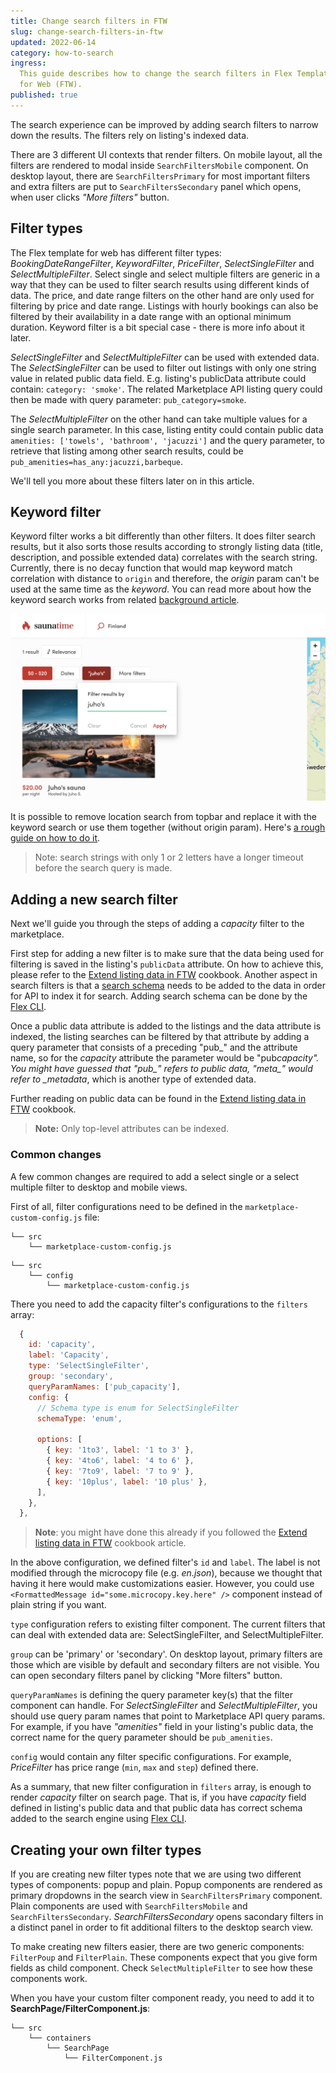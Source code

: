 ```yaml
---
title: Change search filters in FTW
slug: change-search-filters-in-ftw
updated: 2022-06-14
category: how-to-search
ingress:
  This guide describes how to change the search filters in Flex Template
  for Web (FTW).
published: true
---
```


The search experience can be improved by adding search filters to narrow
down the results. The filters rely on listing's indexed data.

There are 3 different UI contexts that render filters. On mobile layout,
all the filters are rendered to modal inside `SearchFiltersMobile`
component. On desktop layout, there are `SearchFiltersPrimary` for most
important filters and extra filters are put to `SearchFiltersSecondary`
panel which opens, when user clicks _"More filters"_ button.

## Filter types

The Flex template for web has different filter types:
_BookingDateRangeFilter_, _KeywordFilter_, _PriceFilter_,
_SelectSingleFilter_ and _SelectMultipleFilter_. Select single and
select multiple filters are generic in a way that they can be used to
filter search results using different kinds of data. The price, and date
range filters on the other hand are only used for filtering by price and
date range. Listings with hourly bookings can also be filtered by their
availability in a date range with an optional minimum duration. Keyword
filter is a bit special case - there is more info about it later.

_SelectSingleFilter_ and _SelectMultipleFilter_ can be used with
extended data. The _SelectSingleFilter_ can be used to filter out
listings with only one string value in related public data field. E.g.
listing's publicData attribute could contain: `category: 'smoke'`. The
related Marketplace API listing query could then be made with query
parameter: `pub_category=smoke`.

The _SelectMultipleFilter_ on the other hand can take multiple values
for a single search parameter. In this case, listing entity could
contain public data `amenities: ['towels', 'bathroom', 'jacuzzi']` and
the query parameter, to retrieve that listing among other search
results, could be `pub_amenities=has_any:jacuzzi,barbeque`.

We'll tell you more about these filters later on in this article.

## Keyword filter

Keyword filter works a bit differently than other filters. It does
filter search results, but it also sorts those results according to
strongly listing data (title, description, and possible extended data)
correlates with the search string. Currently, there is no decay function
that would map keyword match correlation with distance to `origin` and
therefore, the _origin_ param can't be used at the same time as the
_keyword_. You can read more about how the keyword search works from
related [background article](/concepts/how-the-listing-search-works/).

![Desktop filters](./keyword-search.png)

It is possible to remove location search from topbar and replace it with
the keyword search or use them together (without origin param). Here's
[a rough guide on how to do it](/how-to/use-keyword-search-in-topbar/).

> Note: search strings with only 1 or 2 letters have a longer timeout
> before the search query is made.

## Adding a new search filter

Next we'll guide you through the steps of adding a _capacity_ filter to
the marketplace.

First step for adding a new filter is to make sure that the data being
used for filtering is saved in the listing's `publicData` attribute. On
how to achieve this, please refer to the
[Extend listing data in FTW](/how-to/extend-listing-data-in-ftw/)
cookbook. Another aspect in search filters is that a
[search schema](/references/extended-data/#search-schema) needs to be
added to the data in order for API to index it for search. Adding search
schema can be done by the
[Flex CLI](/introduction/getting-started-with-flex-cli/).

Once a public data attribute is added to the listings and the data
attribute is indexed, the listing searches can be filtered by that
attribute by adding a query parameter that consists of a preceding
"pub\_" and the attribute name, so for the _capacity_ attribute the
parameter would be "pub*capacity". You might have guessed that "pub\_"
refers to public data, "meta\_" would refer to \_metadata*, which is
another type of extended data.

Further reading on public data can be found in the
[Extend listing data in FTW](/how-to/extend-listing-data-in-ftw/)
cookbook.

> **Note:** Only top-level attributes can be indexed.

### Common changes

A few common changes are required to add a select single or a select
multiple filter to desktop and mobile views.

First of all, filter configurations need to be defined in the
`marketplace-custom-config.js` file:

```shell
└── src
    └── marketplace-custom-config.js
```

<extrainfo title="FTW-product has moved config files into a different location">

```shell
└── src
    └── config
        └── marketplace-custom-config.js
```

</extrainfo>

There you need to add the capacity filter's configurations to the
`filters` array:

```js
  {
    id: 'capacity',
    label: 'Capacity',
    type: 'SelectSingleFilter',
    group: 'secondary',
    queryParamNames: ['pub_capacity'],
    config: {
      // Schema type is enum for SelectSingleFilter
      schemaType: 'enum',

      options: [
        { key: '1to3', label: '1 to 3' },
        { key: '4to6', label: '4 to 6' },
        { key: '7to9', label: '7 to 9' },
        { key: '10plus', label: '10 plus' },
      ],
    },
  },
```

> **Note**: you might have done this already if you followed the
> [Extend listing data in FTW](/how-to/extend-listing-data-in-ftw/)
> cookbook article.

In the above configuration, we defined filter's `id` and `label`. The
label is not modified through the microcopy file (e.g. _en.json_),
because we thought that having it here would make customizations easier.
However, you could use
`<FormattedMessage id="some.microcopy.key.here" />` component instead of
plain string if you want.

`type` configuration refers to existing filter component. The current
filters that can deal with extended data are: SelectSingleFilter, and
SelectMultipleFilter.

`group` can be 'primary' or 'secondary'. On desktop layout, primary
filters are those which are visible by default and secondary filters are
not visible. You can open secondary filters panel by clicking "More
filters" button.

`queryParamNames` is defining the query parameter key(s) that the filter
component can handle. For _SelectSingleFilter_ and
_SelectMultipleFilter_, you should use query param names that point to
Marketplace API query params. For example, if you have _"amenities"_
field in your listing's public data, the correct name for the query
parameter should be `pub_amenities`.

`config` would contain any filter specific configurations. For example,
_PriceFilter_ has price range (`min`, `max` and `step`) defined there.

As a summary, that new filter configuration in `filters` array, is
enough to render _capacity_ filter on search page. That is, if you have
_capacity_ field defined in listing's public data and that public data
has correct schema added to the search engine using
[Flex CLI](/introduction/getting-started-with-flex-cli/).

## Creating your own filter types

If you are creating new filter types note that we are using two
different types of components: popup and plain. Popup components are
rendered as primary dropdowns in the search view in
`SearchFiltersPrimary` component. Plain components are used with
`SearchFiltersMobile` and `SearchFiltersSecondary`.
_SearchFiltersSecondary_ opens sacondary filters in a distinct panel in
order to fit additional filters to the desktop search view.

To make creating new filters easier, there are two generic components:
`FilterPoup` and `FilterPlain`. These components expect that you give
form fields as child component. Check `SelectMultipleFilter` to see how
these components work.

When you have your custom filter component ready, you need to add it to
**SearchPage/FilterComponent.js**:

```shell
└── src
    └── containers
        └── SearchPage
            └── FilterComponent.js
```
